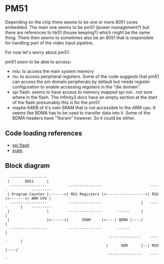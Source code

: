 # PM51

Depending on the chip there seems to be one or more 8051 cores embedded.
The main one seems to be pm51 (power management?) but there are references to hk51 (house keeping?) which might be the same thing.
There then seems to sometimes also be an 8051 that is responsible for handling part of the video input pipeline.

For now let's worry about pm51.

pm51 seem to be able to access:
- miu: to access the main system memory
- riu: to access peripheral registers. Some of the code suggests that pm51 can access the pm domain peripherals by
  default but needs register configuration to enable accessing registers in the "die domain".
- spi flash: seems to have access to memory mapped spi nor.. not sure where in the flash.
  The infinity3 docs have an empty section at the start of the flash presumably this is for the pm51
- maybe 64KB of it's own SRAM that is not accessible to the ARM cpu. It seems like BDMA has to be used to transfer
  data into it. Some of the BDMA headers have "1ksram" however. So it could be either.

## Code loading references

- [spi flash](https://github.com/github188/sdk-2/blob/150ec8ff9cc9004fec65cfdb512a0db6cc1b8fac/mhal/i2/utpa/modules/bdma/hal/i2/bdma/halBDMA.c#L994)
- [sram](https://github.com/neuschaefer/mstar-mboot/blob/962e8b8258378dded694883a9f9acb7058d34631/MstarCustomer/MSTAR/src/CusPM.c#L314)

## Block diagram


```
  -----------------
 |       8051      |
  -----------------          ---------------                      -----           ---------
 | Program Counter |------->| MCU Registers |<------------------>| RIU |<------->| ARM CPU |
  -----------------          ---------------                  |   -----      |    ---------
 |                 |         ---------------       ------     |              |
 |                 |<------>|      SRAM     |<----| BDMA |----/              |
  -----------------          ---------------       ------                    |
                                               ---------------    -----      |
                                              |      DDR      |--| MIU |----/
                                               ---------------    -----   
```
